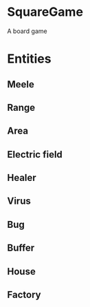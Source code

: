 # SquareGame
 A board game
# Entities
 ## Meele
 ## Range
 ## Area

 ## Electric field

 ## Healer
 ## Virus

 ## Bug
 ## Buffer

 ## House
 ## Factory